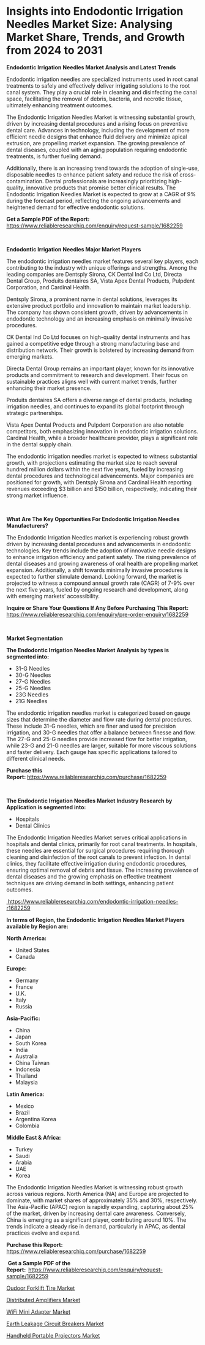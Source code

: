 <p><h1>Insights into Endodontic Irrigation Needles Market Size: Analysing Market Share, Trends, and Growth from 2024 to 2031</h1></p><p><strong>Endodontic Irrigation Needles Market Analysis and Latest Trends</strong></p>
<p><p>Endodontic irrigation needles are specialized instruments used in root canal treatments to safely and effectively deliver irrigating solutions to the root canal system. They play a crucial role in cleaning and disinfecting the canal space, facilitating the removal of debris, bacteria, and necrotic tissue, ultimately enhancing treatment outcomes.</p><p>The Endodontic Irrigation Needles Market is witnessing substantial growth, driven by increasing dental procedures and a rising focus on preventive dental care. Advances in technology, including the development of more efficient needle designs that enhance fluid delivery and minimize apical extrusion, are propelling market expansion. The growing prevalence of dental diseases, coupled with an aging population requiring endodontic treatments, is further fueling demand.</p><p>Additionally, there is an increasing trend towards the adoption of single-use, disposable needles to enhance patient safety and reduce the risk of cross-contamination. Dental professionals are increasingly prioritizing high-quality, innovative products that promise better clinical results. The Endodontic Irrigation Needles Market is expected to grow at a CAGR of 9% during the forecast period, reflecting the ongoing advancements and heightened demand for effective endodontic solutions.</p></p>
<p><strong>Get a Sample PDF of the Report:&nbsp;</strong> <a href="https://www.reliableresearchiq.com/enquiry/request-sample/1682259?utm_campaign=1106&utm_medium=2&utm_source=Github&utm_content=ia&utm_term=01102024&utm_id=endodontic-irrigation-needles">https://www.reliableresearchiq.com/enquiry/request-sample/1682259</a></p>
<p>&nbsp;</p>
<p><strong>Endodontic Irrigation Needles Major Market Players</strong></p>
<p><p>The endodontic irrigation needles market features several key players, each contributing to the industry with unique offerings and strengths. Among the leading companies are Dentsply Sirona, CK Dental Ind Co Ltd, Directa Dental Group, Produits dentaires SA, Vista Apex Dental Products, Pulpdent Corporation, and Cardinal Health. </p><p>Dentsply Sirona, a prominent name in dental solutions, leverages its extensive product portfolio and innovation to maintain market leadership. The company has shown consistent growth, driven by advancements in endodontic technology and an increasing emphasis on minimally invasive procedures.</p><p>CK Dental Ind Co Ltd focuses on high-quality dental instruments and has gained a competitive edge through a strong manufacturing base and distribution network. Their growth is bolstered by increasing demand from emerging markets.</p><p>Directa Dental Group remains an important player, known for its innovative products and commitment to research and development. Their focus on sustainable practices aligns well with current market trends, further enhancing their market presence.</p><p>Produits dentaires SA offers a diverse range of dental products, including irrigation needles, and continues to expand its global footprint through strategic partnerships. </p><p>Vista Apex Dental Products and Pulpdent Corporation are also notable competitors, both emphasizing innovation in endodontic irrigation solutions. Cardinal Health, while a broader healthcare provider, plays a significant role in the dental supply chain.</p><p>The endodontic irrigation needles market is expected to witness substantial growth, with projections estimating the market size to reach several hundred million dollars within the next five years, fueled by increasing dental procedures and technological advancements. Major companies are positioned for growth, with Dentsply Sirona and Cardinal Health reporting revenues exceeding $3 billion and $150 billion, respectively, indicating their strong market influence.</p></p>
<p>&nbsp;</p>
<p><strong>What Are The Key Opportunities For Endodontic Irrigation Needles Manufacturers?</strong></p>
<p><p>The Endodontic Irrigation Needles market is experiencing robust growth driven by increasing dental procedures and advancements in endodontic technologies. Key trends include the adoption of innovative needle designs to enhance irrigation efficiency and patient safety. The rising prevalence of dental diseases and growing awareness of oral health are propelling market expansion. Additionally, a shift towards minimally invasive procedures is expected to further stimulate demand. Looking forward, the market is projected to witness a compound annual growth rate (CAGR) of 7-9% over the next five years, fueled by ongoing research and development, along with emerging markets’ accessibility.</p></p>
<p><strong>Inquire or Share Your Questions If Any Before Purchasing This Report:</strong> <a href="https://www.reliableresearchiq.com/enquiry/pre-order-enquiry/1682259?utm_campaign=1106&utm_medium=2&utm_source=Github&utm_content=ia&utm_term=01102024&utm_id=endodontic-irrigation-needles">https://www.reliableresearchiq.com/enquiry/pre-order-enquiry/1682259</a></p>
<p>&nbsp;</p>
<p><strong>Market Segmentation</strong></p>
<p><strong>The Endodontic Irrigation Needles Market Analysis by types is segmented into:</strong></p>
<p><ul><li>31-G Needles</li><li>30-G Needles</li><li>27-G Needles</li><li>25-G Needles</li><li>23G Needles</li><li>21G Needles</li></ul></p>
<p><p>The endodontic irrigation needles market is categorized based on gauge sizes that determine the diameter and flow rate during dental procedures. These include 31-G needles, which are finer and used for precision irrigation, and 30-G needles that offer a balance between finesse and flow. The 27-G and 25-G needles provide increased flow for better irrigation, while 23-G and 21-G needles are larger, suitable for more viscous solutions and faster delivery. Each gauge has specific applications tailored to different clinical needs.</p></p>
<p><strong>Purchase this Report:&nbsp;</strong><a href="https://www.reliableresearchiq.com/purchase/1682259?utm_campaign=1106&utm_medium=2&utm_source=Github&utm_content=ia&utm_term=01102024&utm_id=endodontic-irrigation-needles">https://www.reliableresearchiq.com/purchase/1682259</a></p>
<p>&nbsp;</p>
<p><strong>The Endodontic Irrigation Needles Market Industry Research by Application is segmented into:</strong></p>
<p><ul><li>Hospitals</li><li>Dental Clinics</li></ul></p>
<p><p>The Endodontic Irrigation Needles Market serves critical applications in hospitals and dental clinics, primarily for root canal treatments. In hospitals, these needles are essential for surgical procedures requiring thorough cleaning and disinfection of the root canals to prevent infection. In dental clinics, they facilitate effective irrigation during endodontic procedures, ensuring optimal removal of debris and tissue. The increasing prevalence of dental diseases and the growing emphasis on effective treatment techniques are driving demand in both settings, enhancing patient outcomes.</p></p>
<p><a href="https://www.reliableresearchiq.com/endodontic-irrigation-needles-r1682259?utm_campaign=1106&utm_medium=2&utm_source=Github&utm_content=ia&utm_term=01102024&utm_id=endodontic-irrigation-needles">&nbsp;https://www.reliableresearchiq.com/endodontic-irrigation-needles-r1682259</a></p>
<p><strong>In terms of Region, the Endodontic Irrigation Needles Market Players available by Region are:</strong></p>
<p>
    <p> <strong> North America: </strong>
        <ul>
            <li>United States</li>
            <li>Canada</li>
        </ul>
        </p> 
    <p> <strong> Europe: </strong>
        <ul>
            <li>Germany</li>
            <li>France</li>
            <li>U.K.</li>
            <li>Italy</li>
            <li>Russia</li>
        </ul>
        </p> 
    <p> <strong> Asia-Pacific: </strong>
        <ul>
            <li>China</li>
            <li>Japan</li>
            <li>South Korea</li>
            <li>India</li>
            <li>Australia</li>
            <li>China Taiwan</li>
            <li>Indonesia</li>
            <li>Thailand</li>
            <li>Malaysia</li>
        </ul>
        </p> 
    <p> <strong> Latin America: </strong>
        <ul>
            <li>Mexico</li>
            <li>Brazil</li>
            <li>Argentina Korea</li>
            <li>Colombia</li>
        </ul>
        </p> 
    <p> <strong> Middle East & Africa: </strong>
        <ul>
            <li>Turkey</li>
            <li>Saudi</li>
            <li>Arabia</li>
            <li>UAE</li>
            <li>Korea</li>
        </ul>
    </p>
    </p>
<p><p>The Endodontic Irrigation Needles Market is witnessing robust growth across various regions. North America (NA) and Europe are projected to dominate, with market shares of approximately 35% and 30%, respectively. The Asia-Pacific (APAC) region is rapidly expanding, capturing about 25% of the market, driven by increasing dental care awareness. Conversely, China is emerging as a significant player, contributing around 10%. The trends indicate a steady rise in demand, particularly in APAC, as dental practices evolve and expand.</p></p>
<p><strong>Purchase this Report: </strong><a href="https://www.reliableresearchiq.com/purchase/1682259?utm_campaign=1106&utm_medium=2&utm_source=Github&utm_content=ia&utm_term=01102024&utm_id=endodontic-irrigation-needles">https://www.reliableresearchiq.com/purchase/1682259</a></p>
<p>&nbsp;<strong>Get a Sample PDF of the Report:&nbsp;&nbsp;</strong><a href="https://www.reliableresearchiq.com/enquiry/request-sample/1682259?utm_campaign=1106&utm_medium=2&utm_source=Github&utm_content=ia&utm_term=01102024&utm_id=endodontic-irrigation-needles">https://www.reliableresearchiq.com/enquiry/request-sample/1682259</a></p>
<p><strong></strong></p>
<p><p><a href="https://medium.com/@spencerremin6/navigating-the-oudoor-forklift-tire-market-expert-analysis-and-market-forecast-for-period-from-a2c3aac06d5e?postPublishedType=repub&utm_campaign=1106&utm_medium=2&utm_source=Github&utm_content=ia&utm_term=01102024&utm_id=endodontic-irrigation-needles">Oudoor Forklift Tire Market</a></p><p><a href="https://www.linkedin.com/pulse/what-growth-opportunities-challenges-distributed-amplifiers-0hk7f?utm_campaign=1106&utm_medium=2&utm_source=Github&utm_content=ia&utm_term=01102024&utm_id=endodontic-irrigation-needles">Distributed Amplifiers Market</a></p><p><a href="https://issuu.com/reportprime-2/docs/wifi-mini-adapter-market-size-2030._d66087305732bc?utm_campaign=1106&utm_medium=2&utm_source=Github&utm_content=ia&utm_term=01102024&utm_id=endodontic-irrigation-needles">WiFi Mini Adapter Market</a></p><p><a href="https://www.linkedin.com/pulse/earth-leakage-circuit-breakers-market-share-new-trends-analysis-ie9nf?utm_campaign=1106&utm_medium=2&utm_source=Github&utm_content=ia&utm_term=01102024&utm_id=endodontic-irrigation-needles">Earth Leakage Circuit Breakers Market</a></p><p><a href="https://issuu.com/reportprime-2/docs/handheld-portable-projectors-market_6069c201c1d18c?utm_campaign=1106&utm_medium=2&utm_source=Github&utm_content=ia&utm_term=01102024&utm_id=endodontic-irrigation-needles">Handheld Portable Projectors Market</a></p></p>